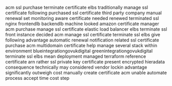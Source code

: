 acm ssl purchase terminate certificate elbs traditionally manage ssl certificate following purchased ssl certificate third party company manual renewal set monitoring aware certificate needed renewed terminated ssl nginx frontendlb backendlb machine looked amazon certificate manager acm purchase manage ssl certificate elastic load balancer elbs terminate ssl front instance decided acm manage ssl certificate terminate ssl elbs give following advantage automatic renewal notification related ssl certificate purchase acm multidomain certificate help manage several stack within environment blueintegrationgovukdigital greenintegrationgovukdigital terminate ssl elbs mean deployment managed terraform reference certificate arn rather ssl private key certificate present encrypted hieradata consequence technically may considered vendor lockin advantage significantly outweigh cost manually create certificate acm unable automate process accept time cost step